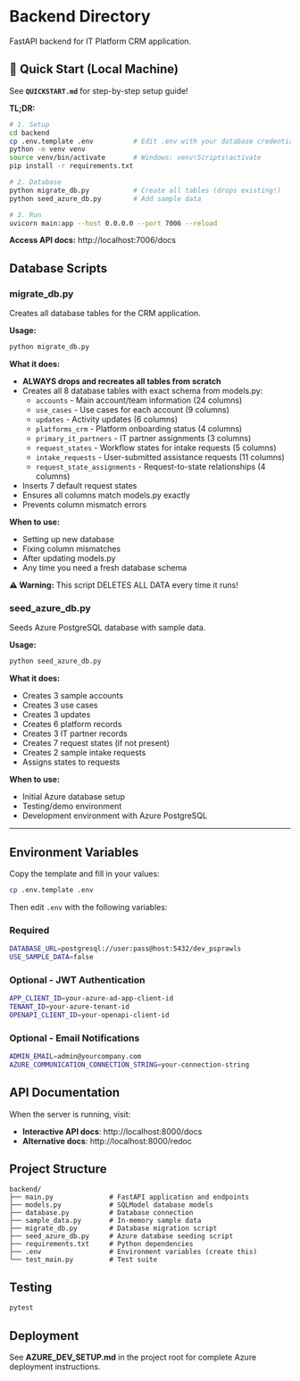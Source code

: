 # Backend Directory

FastAPI backend for IT Platform CRM application.

## 🚀 Quick Start (Local Machine)

See **`QUICKSTART.md`** for step-by-step setup guide!

**TL;DR:**
```bash
# 1. Setup
cd backend
cp .env.template .env          # Edit .env with your database credentials
python -m venv venv
source venv/bin/activate       # Windows: venv\Scripts\activate
pip install -r requirements.txt

# 2. Database
python migrate_db.py           # Create all tables (drops existing!)
python seed_azure_db.py        # Add sample data

# 3. Run
uvicorn main:app --host 0.0.0.0 --port 7006 --reload
```

**Access API docs:** http://localhost:7006/docs

## Database Scripts

### migrate_db.py
Creates all database tables for the CRM application.

**Usage:**
```bash
python migrate_db.py
```

**What it does:**
- **ALWAYS drops and recreates all tables from scratch**
- Creates all 8 database tables with exact schema from models.py:
  - `accounts` - Main account/team information (24 columns)
  - `use_cases` - Use cases for each account (9 columns)
  - `updates` - Activity updates (6 columns)
  - `platforms_crm` - Platform onboarding status (4 columns)
  - `primary_it_partners` - IT partner assignments (3 columns)
  - `request_states` - Workflow states for intake requests (5 columns)
  - `intake_requests` - User-submitted assistance requests (11 columns)
  - `request_state_assignments` - Request-to-state relationships (4 columns)
- Inserts 7 default request states
- Ensures all columns match models.py exactly
- Prevents column mismatch errors

**When to use:**
- Setting up new database
- Fixing column mismatches
- After updating models.py
- Any time you need a fresh database schema

**⚠️ Warning:** This script DELETES ALL DATA every time it runs!

### seed_azure_db.py
Seeds Azure PostgreSQL database with sample data.

**Usage:**
```bash
python seed_azure_db.py
```

**What it does:**
- Creates 3 sample accounts
- Creates 3 use cases
- Creates 3 updates
- Creates 6 platform records
- Creates 3 IT partner records
- Creates 7 request states (if not present)
- Creates 2 sample intake requests
- Assigns states to requests

**When to use:**
- Initial Azure database setup
- Testing/demo environment
- Development environment with Azure PostgreSQL

---

## Environment Variables

Copy the template and fill in your values:

```bash
cp .env.template .env
```

Then edit `.env` with the following variables:

### Required
```bash
DATABASE_URL=postgresql://user:pass@host:5432/dev_psprawls
USE_SAMPLE_DATA=false
```

### Optional - JWT Authentication
```bash
APP_CLIENT_ID=your-azure-ad-app-client-id
TENANT_ID=your-azure-tenant-id
OPENAPI_CLIENT_ID=your-openapi-client-id
```

### Optional - Email Notifications
```bash
ADMIN_EMAIL=admin@yourcompany.com
AZURE_COMMUNICATION_CONNECTION_STRING=your-connection-string
```

## API Documentation

When the server is running, visit:
- **Interactive API docs**: http://localhost:8000/docs
- **Alternative docs**: http://localhost:8000/redoc

## Project Structure

```
backend/
├── main.py              # FastAPI application and endpoints
├── models.py            # SQLModel database models
├── database.py          # Database connection
├── sample_data.py       # In-memory sample data
├── migrate_db.py        # Database migration script
├── seed_azure_db.py     # Azure database seeding script
├── requirements.txt     # Python dependencies
├── .env                 # Environment variables (create this)
└── test_main.py         # Test suite
```

## Testing

```bash
pytest
```

## Deployment

See **AZURE_DEV_SETUP.md** in the project root for complete Azure deployment instructions.
